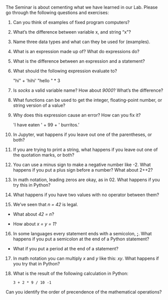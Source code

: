 The Seminar is about cementing what we have learned in our Lab. Please go through the following questions and exercises: 



1. Can you think of examples of fixed program computers?


2. What’s the difference between variable x, and string “x"?


3. Name three data types and what can they be used for (examples).


4. What is an expression made up of? What do expressions do?


5. What is the difference between an expression and a statement?


6. What should the following expression evaluate to?

    "hi" + 'hihi' "hello " * 3
    
7. Is *socks* a valid variable name? How about *9000*? What’s the difference?

8. What functions can be used to get the integer, floating-point
number, or string version of a value?

9. Why does this expression cause an error? How can you fix it?

    'I have eaten ' + 99 + ' burritos.’
    
10. In Jupyter, wat happens if you leave out one of the parentheses, or both?

11. If you are trying to print a string, what happens if you leave out one of the quotation marks, or both?

12. You can use a minus sign to make a negative number like -2. What happens if you put a plus sign before a number? What about 2++2?

13. In math notation, leading zeros are okay, as in 02. What happens if you try this in Python?

14. What happens if you have two values with no operator between them?

15. We’ve seen that *n = 42* is legal. 

* What about *42 = n*?

* How about *x = y = 1*?

16. In some languages every statement ends with a semicolon, **;**. What happens if you put a semicolon at the end of a Python statement?
* What if you put a period at the end of a statement?

17. In math notation you can multiply *x* and *y* like this: *xy*. What happens if you try that in Python?

18. What is the result of the following calculation in Python:

        3 + 2 * 9 / 10 -1

Can you identify the order of precendence of the mathematical operations?
